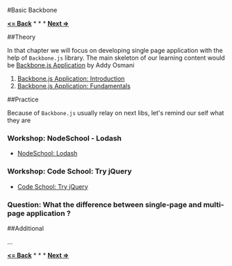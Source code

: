 #Basic Backbone

**[<= Back](../00-intro/intro.md)**		*	*	*	**[Next =>](../02-modular-backbone/modular-backbone.md)**

##Theory

In that chapter we will focus on developing single page application with the help of `Backbone.js` library.
The main skeleton of our learning content would be [Backbone.js Application](https://addyosmani.com/backbone-fundamentals/)
by Addy Osmani

1. [Backbone.js Application: Introduction](https://addyosmani.com/backbone-fundamentals/#introduction)
1. [Backbone.js Application: Fundamentals](https://addyosmani.com/backbone-fundamentals/#fundamentals)

##Practice

Because of `Backbone.js` usually relay on next libs, let's remind our self what they are

### Workshop: NodeSchool - Lodash
* [NodeSchool: Lodash](https://github.com/mdunisch/lololodash)

### Workshop: Code School: Try jQuery
* [Code School: Try jQuery](http://try.jquery.com/)

### Question: What the difference between single-page and multi-page application ? 


##Additional

...


**[<= Back](../00-intro/intro.md)**		*	*	*	**[Next =>](../02-modular-backbone/modular-backbone.md)**
